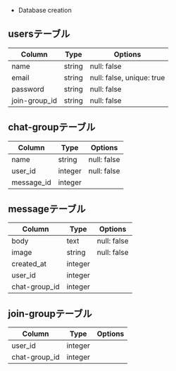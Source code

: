* Database creation
## usersテーブル
|Column       |Type  |Options                  |
|-------------|------|-------------------------|
|name         |string|null: false              |
|email        |string|null: false, unique: true|
|password     |string|null: false              |
|join-group_id|string|null: false              |


## chat-groupテーブル
|Column    |Type   |Options    |
|----------|-------|-----------|
|name      |string |null: false|
|user_id   |integer|null: false|
|message_id|integer|           |

## messageテーブル
|Column       |Type   |Options    |
|-------------|-------|-----------|
|body         |text   |null: false|
|image        |string |null: false|
|created_at   |integer|           |
|user_id      |integer|           |
|chat-group_id|integer|           |

## join-groupテーブル
|Column       |Type   |Options    |
|-------------|-------|-----------|
|user_id      |integer|           |
|chat-group_id|integer|           |